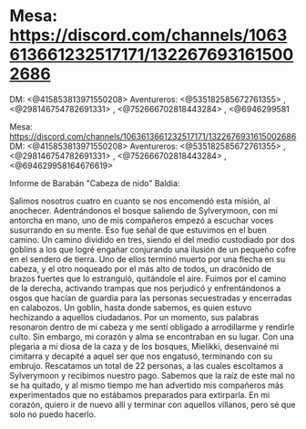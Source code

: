 # Mesa:  https://discord.com/channels/1063613661232517171/1322676931615002686
DM: <@415853813971550208> 
Aventureros: <@535182585672761355> , <@298146754782691331> , <@752666702818443284> , <@6946299581

Mesa:  https://discord.com/channels/1063613661232517171/1322676931615002686
DM: <@415853813971550208> 
Aventureros: <@535182585672761355> , <@298146754782691331> , <@752666702818443284> , <@694629958164676619> 

Informe de Barabán "Cabeza de nido" Baldia:

Salimos nosotros cuatro en cuanto se nos encomendó esta misión, al anochecer. Adentrándonos el bosque saliendo de Sylverymoon, con mi antorcha en mano,  uno de mis compañeros empezó a escuchar voces susurrando en su mente. Eso fue señal de que estuvimos en el buen camino. Un camino dividido en tres, siendo el del medio custodiado por dos goblins a los que logré engañar conjurando una ilusión de un pequeño cofre en el sendero de tierra. Uno de ellos terminó muerto por una flecha en su cabeza, y el otro noqueado por el más alto de todos, un dracónido de brazos fuertes que lo estranguló, quitándole el aire. Fuimos por el camino de la derecha, activando trampas que nos perjudicó y enfrentándonos a osgos que hacían de guardia para las personas secuestradas y encerradas en calabozos. Un goblin, hasta donde sabemos, es quien estuvo hechizando a aquellos ciudadanos. Por un momento, sus palabras resonaron dentro de mi cabeza y me sentí obligado a arrodillarme y rendirle culto. Sin embargo, mi corazón y alma se encontraban en su lugar. Con una plegaria a mi diosa de la caza y de los bosques, Mielikki, desenvainé mi cimitarra y decapité a aquel ser que nos engatusó, terminando con su embrujo.  Rescatamos un total de 22 personas, a las cuales escoltamos a Sylverymoon y recibimos nuestro pago. Sabemos que la raíz de este mal no se ha quitado, y al mismo tiempo me han advertido mis compañeros más experimentados que no estábamos preparados para extirparla. En mi corazón, quiero ir de nuevo allí y terminar con aquellos villanos, pero sé que solo no puedo hacerlo.

